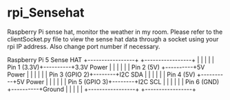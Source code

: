 # rpi_Sensehat
Raspberry Pi sense hat, monitor the weather in my room. Please refer to the clientSocket.py file to view the sense hat data through a socket using your rpi IP address. Also change port number if necessary.

Raspberry Pi 5                Sense HAT
+-----------------+          +-----------------+
|                 |          |                 |
|     Pin 1 (3.3V)+----------+3.3V Power       |
|                 |          |                 |
|     Pin 2 (5V)  +----------+5V Power         |
|                 |          |                 |
|     Pin 3 (GPIO 2)+--------+I2C SDA          |
|                 |          |                 |
|     Pin 4 (5V)  +----------+5V Power         |
|                 |          |                 |
|     Pin 5 (GPIO 3)+--------+I2C SCL          |
|                 |          |                 |
|     Pin 6 (GND) +----------+Ground           |
|                 |          |                 |
+-----------------+          +-----------------+
